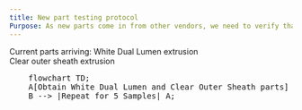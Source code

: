 ```yaml
---
title: New part testing protocol
Purpose: As new parts come in from other vendors, we need to verify that they are meeting specifications
---
```


Current parts arriving:
White Dual Lumen extrusion <br>
Clear outer sheath extrusion

<pre class="mermaid">
    flowchart TD;
    A[Obtain White Dual Lumen and Clear Outer Sheath parts] --> |Flair Sheath| B[Slide Flaired Sheath over White Dual Lumen Extrusion];
    B --> |Repeat for 5 Samples| A;
</pre>